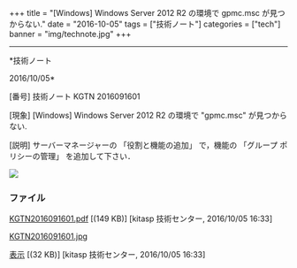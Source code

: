 ﻿+++
title = "[Windows] Windows Server 2012 R2 の環境で gpmc.msc が見つからない."
date = "2016-10-05"
tags = ["技術ノート"]
categories = ["tech"]
banner = "img/technote.jpg"
+++

-----------------------------------------------------------------------------------------------------------------------------

*技術ノート

2016/10/05*


[番号]
技術ノート KGTN 2016091601

[現象]
[Windows] Windows Server 2012 R2 の環境で "gpmc.msc" が見つからない.

[説明]
サーバーマネージャーの 「役割と機能の追加」 で，機能の 「グループ
ポリシーの管理」 を追加して下さい．

![](http://techreport.kitasp.net/attachments/download/3082/KGTN2016091601.jpg)


### ファイル





[KGTN2016091601.pdf](http://techreport.kitasp.net/attachments/download/3081/KGTN2016091601.pdf)
 [(149 KB)] [kitasp 技術センター, 2016/10/05
16:33]

[KGTN2016091601.jpg](http://techreport.kitasp.net/attachments/download/3082/KGTN2016091601.jpg)

[表示](http://techreport.kitasp.net/attachments/3082/KGTN2016091601.jpg "表示")
 [(32 KB)] [kitasp 技術センター, 2016/10/05
16:33]
